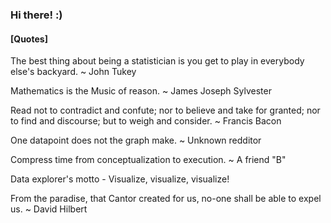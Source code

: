 ### Hi there! :)

#### [Quotes]

The best thing about being a statistician is you get to play in everybody else's backyard. ~ John Tukey

Mathematics is the Music of reason. ~ James Joseph Sylvester

Read not to contradict and confute; nor to believe and take for granted; nor to find and discourse; but to weigh and consider. ~ Francis Bacon

One datapoint does not the graph make. ~ Unknown redditor

Compress time from conceptualization to execution. ~ A friend "B"

Data explorer's motto - Visualize, visualize, visualize!

From the paradise, that Cantor created for us, no-one shall be able to expel us. ~ David Hilbert


<!--
**arvinsingh/arvinsingh** is a ✨ _special_ ✨ repository because its `README.md` (this file) appears on your GitHub profile.

Here are some ideas to get you started:

- 🔭 I’m currently working on ...
- 🌱 I’m currently learning ...
- 👯 I’m looking to collaborate on ...
- 🤔 I’m looking for help with ...
- 💬 Ask me about ...
- 📫 How to reach me: ...
- 😄 Pronouns: ...
- ⚡ Fun fact: ...
-->
